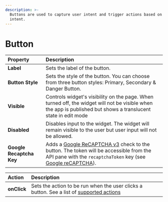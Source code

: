 ```yaml
---
description: >-
  Buttons are used to capture user intent and trigger actions based on that
  intent.
---
```


# Button

| Property | Description |
| :--- | :--- |
| **Label** | Sets the label of the button. |
| **Button Style** | Sets the style of the button. You can choose from three button styles: Primary, Secondary & Danger Button. |
| **Visible** | Controls widget's visibility on the page. When turned off, the widget will not be visible when the app is published but shows a translucent state in edit mode |
| **Disabled** | Disables input to the widget. The widget will remain visible to the user but user input will not be allowed. |
| **Google Recaptcha Key** | Adds a [Google ReCAPTCHA v3](https://www.google.com/recaptcha/) check to the button. The token will be accessible from the API pane with the `recaptchaToken` key \(see [Google reCAPTCHA](google-recaptcha.md)\). |

| Action | Description |
| :--- | :--- |
| **onClick** | Sets the action to be run when the user clicks a button. See a list of [supported actions](../../core-concepts/connecting-ui-and-logic/internal-functions.md) |

